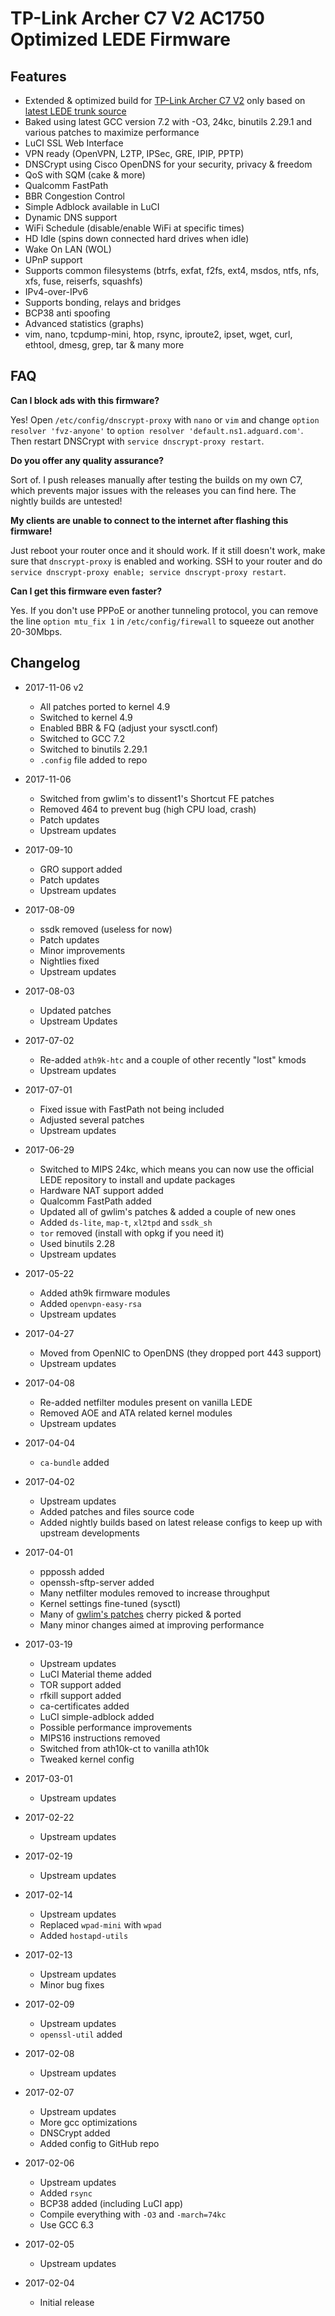 # TP-Link Archer C7 V2 AC1750 Optimized LEDE Firmware

## Features
- Extended & optimized build for [TP-Link Archer C7 V2](https://lede-project.org/toh/hwdata/tp-link/tp-link_archer_c7_ac1750_v2.0) only based on [latest LEDE trunk source](https://git.lede-project.org/?p=source.git)
- Baked using latest GCC version 7.2 with -O3, 24kc, binutils 2.29.1 and various patches to maximize performance
- LuCI SSL Web Interface
- VPN ready (OpenVPN, L2TP, IPSec, GRE, IPIP, PPTP)
- DNSCrypt using Cisco OpenDNS for your security, privacy & freedom
- QoS with SQM (cake & more)
- Qualcomm FastPath
- BBR Congestion Control
- Simple Adblock available in LuCI
- Dynamic DNS support
- WiFi Schedule (disable/enable WiFi at specific times)
- HD Idle (spins down connected hard drives when idle)
- Wake On LAN (WOL)
- UPnP support
- Supports common filesystems (btrfs, exfat, f2fs, ext4, msdos, ntfs, nfs, xfs, fuse, reiserfs, squashfs)
- IPv4-over-IPv6
- Supports bonding, relays and bridges
- BCP38 anti spoofing
- Advanced statistics (graphs)
- vim, nano, tcpdump-mini, htop, rsync, iproute2, ipset, wget, curl, ethtool, dmesg, grep, tar & many more

## FAQ
**Can I block ads with this firmware?**

Yes! Open `/etc/config/dnscrypt-proxy` with `nano` or `vim` and change `option resolver 'fvz-anyone'` to `option resolver 'default.ns1.adguard.com'`. Then restart DNSCrypt with `service dnscrypt-proxy restart`.

**Do you offer any quality assurance?**

Sort of. I push releases manually after testing the builds on my own C7, which prevents major issues with the releases you can find here. The nightly builds are untested!

**My clients are unable to connect to the internet after flashing this firmware!**

Just reboot your router once and it should work. If it still doesn't work, make sure that `dnscrypt-proxy` is enabled and working. SSH to your router and do `service dnscrypt-proxy enable; service dnscrypt-proxy restart`.

**Can I get this firmware even faster?**

Yes. If you don't use PPPoE or another tunneling protocol, you can remove the line `option mtu_fix 1` in `/etc/config/firewall` to squeeze out another 20-30Mbps.

## Changelog
- 2017-11-06 v2
  - All patches ported to kernel 4.9
  - Switched to kernel 4.9
  - Enabled BBR & FQ (adjust your sysctl.conf)
  - Switched to GCC 7.2
  - Switched to binutils 2.29.1
  - `.config` file added to repo
- 2017-11-06
  - Switched from gwlim's to dissent1's Shortcut FE patches
  - Removed 464 to prevent bug (high CPU load, crash)
  - Patch updates
  - Upstream updates
- 2017-09-10
  - GRO support added
  - Patch updates
  - Upstream updates
- 2017-08-09
  - ssdk removed (useless for now)
  - Patch updates
  - Minor improvements
  - Nightlies fixed
  - Upstream updates
- 2017-08-03
  - Updated patches
  - Upstream Updates
- 2017-07-02
  - Re-added `ath9k-htc` and a couple of other recently "lost" kmods
  - Upstream updates
- 2017-07-01
  - Fixed issue with FastPath not being included
  - Adjusted several patches
  - Upstream updates
- 2017-06-29
  - Switched to MIPS 24kc, which means you can now use the official LEDE repository to install and update packages
  - Hardware NAT support added
  - Qualcomm FastPath added
  - Updated all of gwlim's patches & added a couple of new ones
  - Added `ds-lite`, `map-t`, `xl2tpd` and `ssdk_sh`
  - `tor` removed (install with opkg if you need it)
  - Used binutils 2.28
  - Upstream updates
- 2017-05-22
  - Added ath9k firmware modules
  - Added `openvpn-easy-rsa`
  - Upstream updates
- 2017-04-27
  - Moved from OpenNIC to OpenDNS (they dropped port 443 support)
  - Upstream updates
- 2017-04-08
  - Re-added netfilter modules present on vanilla LEDE
  - Removed AOE and ATA related kernel modules
  - Upstream updates
- 2017-04-04
  - `ca-bundle` added
- 2017-04-02
  - Upstream updates
  - Added patches and files source code
  - Added nightly builds based on latest release configs to keep up with upstream developments
- 2017-04-01
  - pppossh added
  - openssh-sftp-server added
  - Many netfilter modules removed to increase throughput
  - Kernel settings fine-tuned (sysctl)
  - Many of [gwlim's patches](https://github.com/gwlim/mips74k-ar71xx-lede-patch) cherry picked & ported
  - Many minor changes aimed at improving performance
- 2017-03-19
  - Upstream updates
  - LuCI Material theme added
  - TOR support added
  - rfkill support added
  - ca-certificates added
  - LuCI simple-adblock added
  - Possible performance improvements
  - MIPS16 instructions removed
  - Switched from ath10k-ct to vanilla ath10k
  - Tweaked kernel config
- 2017-03-01
  - Upstream updates
- 2017-02-22
  - Upstream updates
- 2017-02-19
  - Upstream updates
- 2017-02-14
  - Upstream updates
  - Replaced `wpad-mini` with `wpad`
  - Added `hostapd-utils`
- 2017-02-13
  - Upstream updates
  - Minor bug fixes
- 2017-02-09
  - Upstream updates
  - `openssl-util` added
- 2017-02-08
  - Upstream updates
- 2017-02-07
  - Upstream updates
  - More gcc optimizations
  - DNSCrypt added
  - Added config to GitHub repo

- 2017-02-06
  - Upstream updates
  - Added `rsync`
  - BCP38 added (including LuCI app)
  - Compile everything with `-O3` and `-march=74kc`
  - Use GCC 6.3

- 2017-02-05
  - Upstream updates

- 2017-02-04
  - Initial release
